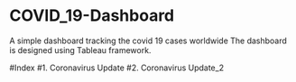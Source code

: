 # COVID_19-Dashboard
A simple dashboard tracking the covid 19 cases worldwide
The dashboard is designed using Tableau framework.

#Index
#1. Coronavirus Update
#2. Coronavirus Update_2
